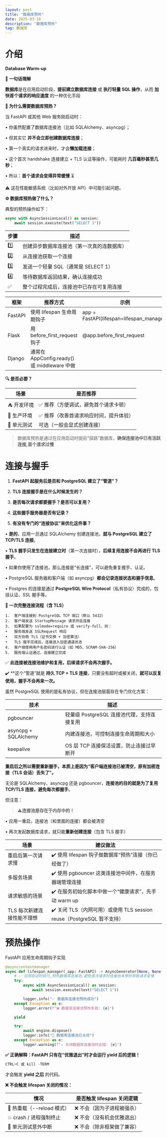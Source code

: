 ```yaml
---
layout: post
title: "数据库预热"
date: 2025-03-16
description: "数据库预热"
tag: 数据库
---
```


# 介绍

**Database Warm-up**

**🧠 一句话理解**

**数据库**是在应用启动阶段，**提前建立数据库连接** 或 **执行轻量 SQL 操作**，从而 **加快首个请求的响应速度** 的一种优化手段

**🎯 为什么需要数据库预热？**

当 FastAPI 或其他 Web 服务刚启动时：

•	你虽然配置了数据库连接池（比如 SQLAlchemy、asyncpg）；

•	但其实它 **并不会立即创建数据库连接**；

•	第一个真实的请求进来时，才会**懒加载连接**；

•	这个首次 handshake 连接建立 + TLS 认证等操作，可能耗时 **几百毫秒甚至几秒**；

•	所以：**首个请求会变得异常缓慢** ⏳

⚠️ 这在性能敏感系统（比如对外开放 API）中可能引起问题。

**⚙️ 数据库预热做了什么？**

典型的预热操作如下：

```python
async with AsyncSessionLocal() as session:
    await session.execute(text("SELECT 1"))
```

| **步骤** | **描述** |
| --- | --- |
| 1️⃣ | 创建异步数据库连接池（第一次真的连数据库） |
| 2️⃣ | 从连接池获取一个连接 |
| 3️⃣ | 发送一个轻量 SQL（通常是 SELECT 1） |
| 4️⃣ | 等待数据库返回结果，确认连接成功 |
| ✅ | 整个过程完成后，连接池中已存在可复用连接 |

| **框架** | **推荐方式** | **示例** |
| --- | --- | --- |
| FastAPI | 使用 lifespan 生命周期钩子 | app = FastAPI(lifespan=lifespan_manager) |
| Flask | 用 before_first_request 钩子 | @app.before_first_request |
| Django | 通常在 AppConfig.ready() 或 middleware 中做 |  |

**🔍 是否必要？**

| **场景** | **是否推荐** |
| --- | --- |
| ⛺️ 开发环境 | ✅ 推荐（方便调试，避免首个请求卡顿） |
| 🚀 生产环境 | ✅ 推荐（改善首请求响应时间，提升体验） |
| 🧪 单元测试 | 可选（一般会显式创建连接） |

> 数据库预热是通过在应用启动时提前“探路”数据库，**确保连接池中已有活跃连接,首个请求过慢**
> 

# 连接与握手

1.	**FastAPI 起服务后是否和 PostgreSQL 建立了“管道”？**

2.	**TLS 连接握手是在什么时候发生的？**

3.	**是否每次请求都要握手？是否可以复用？**

4.	**这些握手服务器是否有记录？**

5.	**有没有专门的“连接协议”来优化这件事？**

•	**是的**，应用一旦通过 SQLAlchemy 创建连接池，**就与 PostgreSQL 建立了 TCP/TLS 连接**。

•	**TLS 握手只发生在连接建立时**（第一次连接时），**后续复用连接不会再进行 TLS 握手**。

•	如果你使用了连接池，那么连接是“长连接”，可以避免重复握手、认证。

•	PostgreSQL 服务器和客户端（如 asyncpg）**都会记录连接状态和握手信息**。

•	Postgres 的连接是通过 **PostgreSQL Wire Protocol**（私有协议）完成的，包括认证、SSL 握手等。

**🧪 一次完整连接流程（含 TLS）**

```
1.	客户端连接到 PostgreSQL TCP 端口（默认 5432）
2.	客户端发送 StartupMessage 请求开启连接
3.	如果配置为 sslmode=require 或 verify-full，则：
•	服务端发送 SSLRequest 响应
•	双方协商 TLS（证书交换 + 加密算法）
•	TLS 握手完成后，连接进入加密通道状态
4.	客户端使用用户名密码进行认证（如 MD5、SCRAM-SHA-256）
5.	服务端认证通过，连接建立完成

```

✅ **此连接被连接池维护和复用，后续请求不会再次握手。**

✔️ **这个“管道”就是 **持久 TCP + TLS 连接**，只要没有超时或被关闭，**就可以反复使用，握手不会再来一次。**

虽然 PostgreSQL 使用的是私有协议，但在连接池层面存在专门优化方案：

| **技术** | **描述** |
| --- | --- |
| pgbouncer | 轻量级 PostgreSQL 连接池代理，支持连接复用 |
| asyncpg + SQLAlchemy | 内建连接池，可控制连接生命周期和大小 |
| keepalive | OS 层 TCP 连接保活设置，防止连接过早断开 |

**重启后之所以需要重新握手，本质上是因为“客户端连接池已被清空，原有加密连接（TLS 会话）丢失了”。**

无论是 SQLAlchemy、asyncpg 还是 pgbouncer，**连接池的目的就是为了复用 TCP/TLS 连接，避免每次都握手**。

但注意：

> ⚠️**连接池是存在于内存中的！**
> 

•	应用一重启，连接池（和里面的连接）都会被清空

•	再次发起数据库请求，就只能**重新创建连接**（包含 TLS 握手）

| **场景** | **建议做法** |
| --- | --- |
| 重启后第一次请求慢 | ✔️ 使用 lifespan 钩子做数据库“预热”连接（你已经做了） |
| 多服务场景 | ✔️ 使用 pgbouncer 这类连接池中间件，在服务器端管理连接 |
| 请求敏感的场景 | ✔️ 在服务初始化脚本中做一个“健康请求”，先手动 warm up |
| TLS 每次新建连接性能不理想 | ✔️ 关闭 TLS（内网可用）或使用 TLS session reuse（PostgreSQL 暂不支持） |

# 预热操作

FastAPI 应用生命周期钩子实现

```python
@asynccontextmanager
async def lifespan_manager(_app: FastAPI) -> AsyncGenerator[None, None]:
    # ✅ 应用启动时执行,预热数据库连接池,避免首次请求时连接池未预热导致请求变慢
    try:
        async with AsyncSessionLocal() as session:
            await session.execute(text("SELECT 1"))

        logger.info("✅ 数据库连接池预热成功")
    except Exception as e:
        logger.error(f"❌ 数据库连接池预热失败: {e}")

    yield  

    try:
        await engine.dispose()
        logger.info("🛑 数据库连接池已关闭")
    except Exception as e:
        logger.warning(f"⚠️ 关闭数据库连接池时出错: {e}")
```

**✅ 正确解释：FastAPI 只有在“优雅退出”时才会运行 yield 后的逻辑！**

```python
CTRL+C 或 kill -TERM
```

才会触发 **yield 之后** 的代码。

**❌ 不会触发 lifespan 关闭的情况：**

| **情况** | **是否触发 lifespan 关闭逻辑** |
| --- | --- |
| 🔁 热重载（--reload 模式） | ❌ 不会（因为子进程被强杀） |
| 💥 crash / 进程强制终止 | ❌ 不会（没有机会优雅退出） |
| 🧪 单元测试意外中断 | ❌ 不会（除非框架做了兼容） |